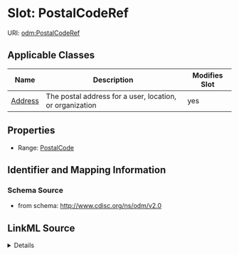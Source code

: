 # Slot: PostalCodeRef

URI: [odm:PostalCodeRef](http://www.cdisc.org/ns/odm/v2.0/PostalCodeRef)



<!-- no inheritance hierarchy -->




## Applicable Classes

| Name | Description | Modifies Slot |
| --- | --- | --- |
[Address](Address.md) | The postal address for a user, location, or organization |  yes  |







## Properties

* Range: [PostalCode](PostalCode.md)





## Identifier and Mapping Information







### Schema Source


* from schema: http://www.cdisc.org/ns/odm/v2.0




## LinkML Source

<details>
```yaml
name: PostalCodeRef
from_schema: http://www.cdisc.org/ns/odm/v2.0
rank: 1000
identifier: false
alias: PostalCodeRef
domain_of:
- Address
range: PostalCode

```
</details>